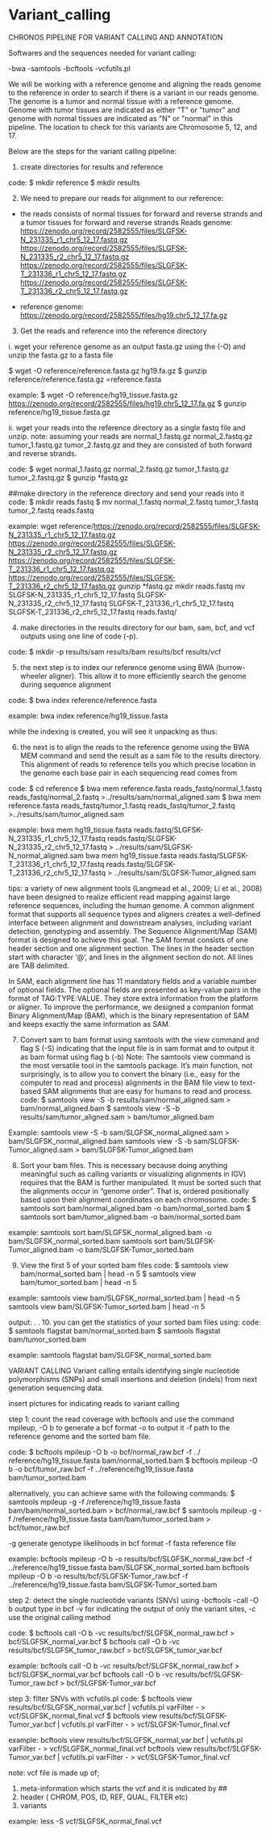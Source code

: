 # Variant_calling
CHRONOS PIPELINE FOR VARIANT CALLING AND ANNOTATION

Softwares and the sequences needed for variant calling:

-bwa
-samtools
-bcftools
-vcfutils.pl

We will be working with a reference genome and aligning the reads genome to the reference in order to search if there is a variant in our reads genome.
The genome is a tumor and normal tissue with a reference genome. Genome with tumor tissues are indicated as either "T" or "tumor" and genome with normal tissues are indicated as "N" or "normal" in this pipeline.
The location to check for this variants are Chromosome 5, 12, and 17.

Below are the steps for the variant calling pipeline:

1. create directories for results and reference

code: $ mkdir reference
      $ mkdir results

2. We need to prepare our reads for alignment to our reference:

* the reads consists of normal tissues for forward and reverse strands and a tumor tissues for forward and reverse strands
Reads genome:
https://zenodo.org/record/2582555/files/SLGFSK-N_231335_r1_chr5_12_17.fastq.gz
https://zenodo.org/record/2582555/files/SLGFSK-N_231335_r2_chr5_12_17.fastq.gz
https://zenodo.org/record/2582555/files/SLGFSK-T_231336_r1_chr5_12_17.fastq.gz
https://zenodo.org/record/2582555/files/SLGFSK-T_231336_r2_chr5_12_17.fastq.gz

* reference genome:
https://zenodo.org/record/2582555/files/hg19.chr5_12_17.fa.gz

3. Get the reads and reference into the reference directory

i. wget your reference genome as an output fasta.gz using the (-O) and unzip the fasta.gz to a fasta file

$ wget -O reference/reference.fasta.gz hg19.fa.gz
$ gunzip reference/reference.fasta.gz
	=reference.fasta

example:
$ wget -O reference/hg19_tissue.fasta.gz https://zenodo.org/record/2582555/files/hg19.chr5_12_17.fa.gz
$ gunzip reference/hg19_tissue.fasta.gz

ii. wget your reads into the reference directory as a single fastq file and unzip. 
note: assuming your reads are normal_1.fastq.gz normal_2.fastq.gz tumor_1.fastq.gz tumor_2.fastq.gz and they are consisted of both forward and reverse strands.
 
code:
$ wget normal_1.fastq.gz normal_2.fastq.gz tumor_1.fastq.gz tumor_2.fastq.gz
$ gunzip *fastq.gz

##make directory in the reference directory and send your reads into it
code:
$ mkdir reads.fastq
$ mv normal_1.fastq normal_2.fastq tumor_1.fastq tumor_2.fastq reads.fastq

example:
wget reference/https://zenodo.org/record/2582555/files/SLGFSK-N_231335_r1_chr5_12_17.fastq.gz https://zenodo.org/record/2582555/files/SLGFSK-N_231335_r2_chr5_12_17.fastq.gz https://zenodo.org/record/2582555/files/SLGFSK-T_231336_r1_chr5_12_17.fastq.gz https://zenodo.org/record/2582555/files/SLGFSK-T_231336_r2_chr5_12_17.fastq.gz
gunzip *fastq.gz
mkdir reads.fastq
mv SLGFSK-N_231335_r1_chr5_12_17.fastq SLGFSK-N_231335_r2_chr5_12_17.fastq SLGFSK-T_231336_r1_chr5_12_17.fastq SLGFSK-T_231336_r2_chr5_12_17.fastq reads.fastq/

4. make directories in the results directory for our bam, sam, bcf, and vcf outputs using one line of code (-p).

code:
$ mkdir -p results/sam results/bam results/bcf results/vcf

5. the next step is to index our reference genome using BWA (burrow-wheeler aligner). This allow it to more efficiently search the genome during sequence alignment

code:
$ bwa index reference/reference.fasta

example:
bwa index reference/hg19_tissue.fasta

while the indexing is created, you will see it unpacking as thus:




6. the next is to align the reads to the reference genome using the BWA MEM command and send the result as a sam file to the results directory. This alignment of reads to reference tells you which precise location in the genome each base pair in each sequencing read comes from

code:
$ cd reference
$ bwa mem reference.fasta reads_fastq/normal_1.fastq reads_fastq/normal_2.fastq >../results/sam/normal_aligned.sam
$ bwa mem reference.fasta reads_fastq/tumor_1.fastq reads_fastq/tumor_2.fastq >../results/sam/tumor_aligned.sam

example:
bwa mem hg19_tissue.fasta reads.fastq/SLGFSK-N_231335_r1_chr5_12_17.fastq reads.fastq/SLGFSK-N_231335_r2_chr5_12_17.fastq > ../results/sam/SLGFSK-N_normal_aligned.sam
bwa mem hg19_tissue.fasta reads.fastq/SLGFSK-T_231336_r1_chr5_12_17.fastq reads.fastq/SLGFSK-T_231336_r2_chr5_12_17.fastq > ../results/sam/SLGFSK-Tumor_aligned.sam


tips: a variety of new alignment tools (Langmead et al., 2009; Li et al., 2008) have been designed to realize efficient read mapping against large reference sequences, including the human genome.
 A common alignment format that supports all sequence types and aligners creates a well-defined interface between alignment and downstream analyses, including variant detection, genotyping and assembly.
The Sequence Alignment/Map (SAM) format is designed to achieve this goal. The SAM format consists of one header section and one alignment section. The lines in the header section start with character ‘@’, and lines in the alignment section do not. All lines are TAB delimited.

In SAM, each alignment line has 11 mandatory fields and a variable number of optional fields. The optional fields are presented as key-value pairs in the format of TAG:TYPE:VALUE. They store extra information from the platform or aligner. 
To improve the performance, we designed a companion format Binary Alignment/Map (BAM), which is the binary representation of SAM and keeps exactly the same information as SAM. 

7. Convert sam to bam format using samtools with the view command and flag S (-S) indicating that the input file is in sam format and to output it as bam format using flag b (-b)
Note: The samtools view command is the most versatile tool in the samtools package. It’s main function, not surprisingly, is to allow you to convert the binary (i.e., easy for the computer to read and process) alignments in the BAM file view to text-based SAM alignments that are easy for humans to read and process.
code:
$ samtools view -S -b results/sam/normal_aligned.sam > bam/normal_aligned.bam
$ samtools view -S -b results/sam/tumor_aligned.sam > bam/tumor_aligned.bam

Example:
samtools view -S -b sam/SLGFSK_normal_aligned.sam > bam/SLGFSK_normal_aligned.bam
samtools view -S -b sam/SLGFSK-Tumor_aligned.sam > bam/SLGFSK-Tumor_aligned.bam


8. Sort your bam files. This is necessary because doing anything meaningful such as calling variants or visualizing alignments in IGV) requires that the BAM is further manipulated. It must be sorted such that the alignments occur in “genome order”. That is, ordered positionally based upon their alignment coordinates on each chromosome.
code:
$ samtools sort bam/normal_aligned.bam -o bam/normal_sorted.bam
$ samtools sort bam/tumor_aligned.bam -o bam/normal_sorted.bam

example:
samtools sort bam/SLGFSK_normal_aligned.bam -o bam/SLGFSK_normal_sorted.bam
samtools sort bam/SLGFSK-Tumor_aligned.bam -o bam/SLGFSK-Tumor_sorted.bam


9. View the first 5 of your sorted bam files
code:
$ samtools view bam/normal_sorted.bam | head -n 5
$ samtools view bam/tumor_sorted.bam | head -n 5

example:
samtools view bam/SLGFSK_normal_sorted.bam | head -n 5
samtools view bam/SLGFSK-Tumor_sorted.bam | head -n 5

output:
.
.
10. you can get the statistics of your sorted bam files using:
code:
$ samtools flagstat bam/normal_sorted.bam
$ samtools flagstat bam/tumor_sorted.bam

example:
samtools flagstat bam/SLGFSK_normal_sorted.bam


VARIANT CALLING
Variant calling entails identifying single nucleotide polymorphisms (SNPs) and small insertions and deletion (indels) from next generation sequencing data.

insert pictures for indicating reads to variant calling

step 1: count the read coverage with bcftools and use the command mpileup, 
-O b to generate a bcf format 
-o to output it
-f path to the reference genome and the sorted bam file.
 
code:
$ bcftools mpileup -O b -o bcf/normal_raw.bcf -f ../ reference/hg19_tissue.fasta bam/normal_sorted.bam
$ bcftools mpileup -O b -o bcf/tumor_raw.bcf -f ../reference/hg19_tissue.fasta bam/tumor_sorted.bam

alternatively, you can achieve same with the following commands:
$ samtools mpileup -g -f /reference/hg19_tissue.fasta bam/bam/normal_sorted.bam > bcf/normal_raw.bcf
$ samtools mpileup -g -f /reference/hg19_tissue.fasta bam/bam/tumor_sorted.bam > bcf/tumor_raw.bcf

-g generate genotype likelihoods in bcf format
-f fasta reference file

example:
bcftools mpileup -O b -o results/bcf/SLGFSK_normal_raw.bcf -f ../reference/hg19_tissue.fasta bam/SLGFSK_normal_sorted.bam
bcftools mpileup -O b -o results/bcf/SLGFSK-Tumor_raw.bcf -f ../reference/hg19_tissue.fasta bam/SLGFSK-Tumor_sorted.bam


step 2: detect the single nucleotide variants (SNVs) using 
-bcftools
-call 
-O b output type in bcf
-v for indicating the output of only the variant sites, 
-c use the original calling method

code:
$ bcftools call -O b -vc results/bcf/SLGFSK_normal_raw.bcf > bcf/SLGFSK_normal_var.bcf
$ bcftools call -O b -vc results/bcf/SLGFSK_tumor_raw.bcf > bcf/SLGFSK_tumor_var.bcf

example:
bcftools call -O b -vc results/bcf/SLGFSK_normal_raw.bcf > bcf/SLGFSK_normal_var.bcf 
bcftools call -O b -vc results/bcf/SLGFSK-Tumor_raw.bcf > bcf/SLGFSK-Tumor_var.bcf


step 3: filter SNVs with vcfutils.pl
code:
$ bcftools view results/bcf/SLGFSK_normal_var.bcf | vcfutils.pl varFilter - > vcf/SLGFSK_normal_final.vcf
$ bcftools view results/bcf/SLGFSK-Tumor_var.bcf | vcfutils.pl varFilter - > vcf/SLGFSK-Tumor_final.vcf

example:
bcftools view results/bcf/SLGFSK_normal_var.bcf | vcfutils.pl varFilter - > vcf/SLGFSK_normal_final.vcf
bcftools view results/bcf/SLGFSK-Tumor_var.bcf | vcfutils.pl varFilter - > vcf/SLGFSK-Tumor_final.vcf

note: vcf file is made up of;
1. meta-information which starts the vcf and it is indicated by ##
2. header ( CHROM, POS, ID, REF, QUAL, FILTER etc)
3. variants 

example:
less -S vcf/SLGFSK_normal_final.vcf


